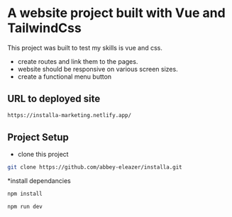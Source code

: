 # A website project built with Vue and TailwindCss

This project was built to test my skills is vue and css.

* create routes and link them to the pages.
* website should be responsive on various screen sizes.
* create a functional menu button 

## URL to deployed site

```sh
https://installa-marketing.netlify.app/
```

## Project Setup

* clone this project
```sh
git clone https://github.com/abbey-eleazer/installa.git
```
*install dependancies

```sh
npm install
```

```sh
npm run dev
```
